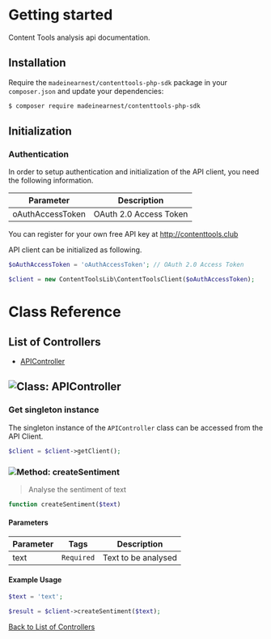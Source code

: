 # Getting started

Content Tools analysis api documentation.

## Installation

Require the `madeinearnest/contenttools-php-sdk` package in your `composer.json` and update your dependencies:
```sh
$ composer require madeinearnest/contenttools-php-sdk
```

## Initialization

### Authentication
In order to setup authentication and initialization of the API client, you need the following information.

| Parameter | Description |
|-----------|-------------|
| oAuthAccessToken | OAuth 2.0 Access Token |

You can register for your own free API key at http://contenttools.club

API client can be initialized as following.

```php
$oAuthAccessToken = 'oAuthAccessToken'; // OAuth 2.0 Access Token

$client = new ContentToolsLib\ContentToolsClient($oAuthAccessToken);
```


# Class Reference

## <a name="list_of_controllers"></a>List of Controllers

* [APIController](#api_controller)

## <a name="api_controller"></a>![Class: ](https://apidocs.io/img/class.png ".APIController") APIController

### Get singleton instance

The singleton instance of the ``` APIController ``` class can be accessed from the API Client.

```php
$client = $client->getClient();
```

### <a name="create_sentiment"></a>![Method: ](https://apidocs.io/img/method.png ".APIController.createSentiment") createSentiment

> Analyse the sentiment of text


```php
function createSentiment($text)
```

#### Parameters

| Parameter | Tags | Description |
|-----------|------|-------------|
| text |  ``` Required ```  | Text to be analysed |



#### Example Usage

```php
$text = 'text';

$result = $client->createSentiment($text);

```


[Back to List of Controllers](#list_of_controllers)
